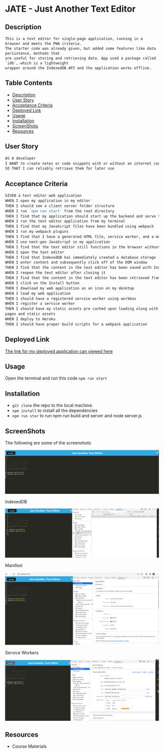 # JATE - Just Another Text Editor

## Description

```
This is a text editor for single-page application, running in a browser and meets the PWA criteria.
The starter code was already given, but added some features like data persistence, methods that
are useful for storing and retrieving data. App used a package called `idb`, which is a lightweight
wrapper around the IndexedDB API and the application works offline.
```

## Table Contents

- [Description](#description)
- [User Story](#user-story)
- [Acceptance Criteria](#acceptance-criteria)
- [Deployed Link](#deployed-link)
- [Usage](#Usage)
- [Installation](#Installation)
- [ScreenShots](#ScreenShots)
- [Resources](#Resources)

## User Story

```md
AS A developer
I WANT to create notes or code snippets with or without an internet connection
SO THAT I can reliably retrieve them for later use
```

## Acceptance Criteria

```md
GIVEN a text editor web application
WHEN I open my application in my editor
THEN I should see a client server folder structure
WHEN I run `npm run start` from the root directory
THEN I find that my application should start up the backend and serve the client
WHEN I run the text editor application from my terminal
THEN I find that my JavaScript files have been bundled using webpack
WHEN I run my webpack plugins
THEN I find that I have a generated HTML file, service worker, and a manifest file
WHEN I use next-gen JavaScript in my application
THEN I find that the text editor still functions in the browser without errors
WHEN I open the text editor
THEN I find that IndexedDB has immediately created a database storage
WHEN I enter content and subsequently click off of the DOM window
THEN I find that the content in the text editor has been saved with IndexedDB
WHEN I reopen the text editor after closing it
THEN I find that the content in the text editor has been retrieved from our IndexedDB
WHEN I click on the Install button
THEN I download my web application as an icon on my desktop
WHEN I load my web application
THEN I should have a registered service worker using workbox
WHEN I register a service worker
THEN I should have my static assets pre cached upon loading along with subsequent
pages and static assets
WHEN I deploy to Heroku
THEN I should have proper build scripts for a webpack application
```

## Deployed Link

[The link for my deployed application can viewed here](https://pwa-texteditor-app-f0a03820e591.herokuapp.com/)

## Usage

Open the terminal and run this code `npm run start`

## Installation

- `git clone` the repo to the local machine.
- `npm install` to install all the dependencies
- `npm run star` to run npm run build and server and node server.js

## ScreenShots

The following are some of the screenshots

![Index](./images/index.PNG)

IndexedDB

![Database](./images/db.PNG)

Manifest

![Manifest](./images/manifest.PNG)

Service Workers

![Service worker](./images/sw.PNG)

## Resources

- Course Materials
